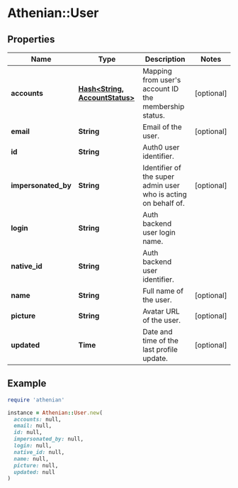 # Athenian::User

## Properties

| Name | Type | Description | Notes |
| ---- | ---- | ----------- | ----- |
| **accounts** | [**Hash&lt;String, AccountStatus&gt;**](AccountStatus.md) | Mapping from user&#39;s account ID the membership status. | [optional] |
| **email** | **String** | Email of the user. | [optional] |
| **id** | **String** | Auth0 user identifier. |  |
| **impersonated_by** | **String** | Identifier of the super admin user who is acting on behalf of. | [optional] |
| **login** | **String** | Auth backend user login name. |  |
| **native_id** | **String** | Auth backend user identifier. |  |
| **name** | **String** | Full name of the user. | [optional] |
| **picture** | **String** | Avatar URL of the user. | [optional] |
| **updated** | **Time** | Date and time of the last profile update. | [optional] |

## Example

```ruby
require 'athenian'

instance = Athenian::User.new(
  accounts: null,
  email: null,
  id: null,
  impersonated_by: null,
  login: null,
  native_id: null,
  name: null,
  picture: null,
  updated: null
)
```

